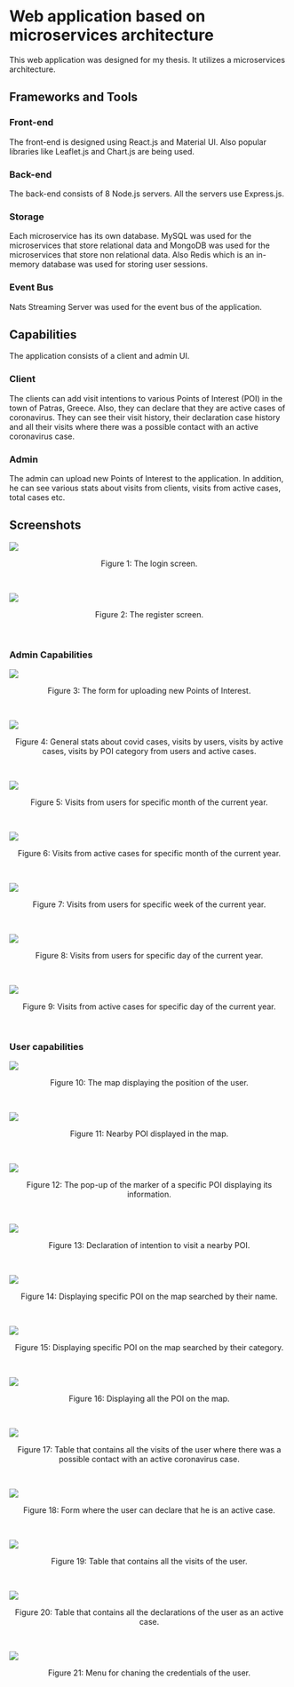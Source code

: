 # Web application based on microservices architecture

This web application was designed for my thesis. It utilizes a microservices architecture.

## Frameworks and Tools

### Front-end

The front-end is designed using React.js and Material UI. Also popular libraries like Leaflet.js and Chart.js are being used.

### Back-end

The back-end consists of 8 Node.js servers. All the servers use Express.js.

### Storage

Each microservice has its own database. MySQL was used for the microservices that store relational data and MongoDB was used for the microservices that store non relational data. Also Redis which is an in-memory database was used for storing user sessions.

### Event Bus

Nats Streaming Server was used for the event bus of the application.

## Capabilities

The application consists of a client and admin UI.

### Client

The clients can add visit intentions to various Points of Interest (POI) in the town of Patras, Greece. Also, they can declare that they are active cases of coronavirus. They can see their visit history, their declaration case history and all their visits where there was a possible contact with an active coronavirus case.

### Admin

The admin can upload new Points of Interest to the application. In addition, he can see various stats about visits from clients, visits from active cases, total cases etc.

## Screenshots

![](screenshots/1.png)

<p align="center">
Figure 1: The login screen.
</p>
<br/>

![](screenshots/2.png)

<p align="center">
Figure 2: The register screen.
</p>
<br/>

### Admin Capabilities

![](screenshots/3.png)

<p align="center">
Figure 3: The form for uploading new Points of Interest.
</p>
<br/>

![](screenshots/4.png)

<p align="center">
Figure 4: General stats about covid cases, visits by users, visits by active cases, visits by POI category from users and active cases.
</p>
<br/>

![](screenshots/5.png)

<p align="center">
Figure 5: Visits from users for specific month of the current year.
</p>
<br/>

![](screenshots/6.png)

<p align="center">
Figure 6: Visits from active cases for specific month of the current year.
</p>
<br/>

![](screenshots/7.png)

<p align="center">
Figure 7: Visits from users for specific week of the current year.
</p>
<br/>

![](screenshots/8.png)

<p align="center">
Figure 8: Visits from users for specific day of the current year.
</p>
<br/>

![](screenshots/9.png)

<p align="center">
Figure 9: Visits from active cases for specific day of the current year.
</p>
<br/>

### User capabilities

![](screenshots/10.png)

<p align="center">
Figure 10: The map displaying the position of the user.
</p>
<br/>

![](screenshots/11.png)

<p align="center">
Figure 11: Nearby POI displayed in the map.
</p>
<br/>

![](screenshots/12.png)

<p align="center">
Figure 12: The pop-up of the marker of a specific POI displaying its information.
</p>
<br/>

![](screenshots/13.png)

<p align="center">
Figure 13: Declaration of intention to visit a nearby POI.
</p>
<br/>

![](screenshots/14.png)

<p align="center">
Figure 14: Displaying specific POI on the map searched by their name.
</p>
<br/>

![](screenshots/15.png)

<p align="center">
Figure 15: Displaying specific POI on the map searched by their category.
</p>
<br/>

![](screenshots/16.png)

<p align="center">
Figure 16: Displaying all the POI on the map.
</p>
<br/>

![](screenshots/17.png)

<p align="center">
Figure 17: Table that contains all the visits of the user where there was a possible contact with an active coronavirus case.
</p>
<br/>

![](screenshots/18.png)

<p align="center">
Figure 18: Form where the user can declare that he is an active case.
</p>
<br/>

![](screenshots/19.png)

<p align="center">
Figure 19: Table that contains all the visits of the user.
</p>
<br/>

![](screenshots/20.png)

<p align="center">
Figure 20: Table that contains all the declarations of the user as an active case.
</p>
<br/>

![](screenshots/21.png)

<p align="center">
Figure 21: Menu for chaning the credentials of the user.
</p>
<br/>
